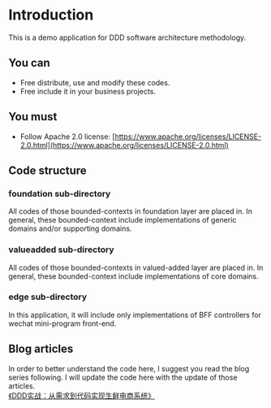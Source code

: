 # Introduction

This is a demo application for DDD software architecture methodology.

## You can

* Free distribute, use and modify these codes.
* Free include it in your business projects.

## You must

* Follow Apache 2.0 license: [https://www.apache.org/licenses/LICENSE-2.0.html](https://www.apache.org/licenses/LICENSE-2.0.html)

## Code structure

### foundation sub-directory

All codes of those bounded-contexts in foundation layer are placed in. 
In general, these bounded-context include implementations of generic domains and/or supporting domains.

### valueadded sub-directory

All codes of those bounded-contexts in valued-added layer are placed in.
In general, these bounded-context include implementations of core domains.

### edge sub-directory

In this application, it will include only implementations of BFF controllers for wechat mini-program front-end.

## Blog articles

In order to better understand the code here, I suggest you read the blog series following. I will update the code here with the update of those articles. <br/>
[《DDD实战：从需求到代码实现生鲜电商系统》](https://www.infoq.cn/u/beautautumn)